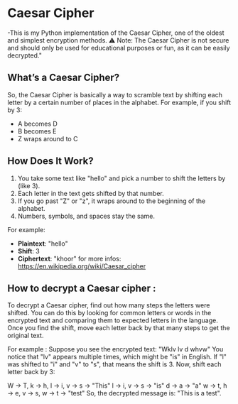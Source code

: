 # Caesar Cipher 

-This is my Python implementation of the Caesar Cipher, one of the oldest and simplest encryption methods.
⚠️ Note: The Caesar Cipher is not secure and should only be used for educational purposes or fun, as it can be easily decrypted."

## What’s a Caesar Cipher?

So, the Caesar Cipher is basically a way to scramble text by shifting each letter by a certain number of places in the alphabet. For example, if you shift by 3:
- A becomes D
- B becomes E
- Z wraps around to C


## How Does It Work?

1. You take some text like "hello" and pick a number to shift the letters by (like 3).
2. Each letter in the text gets shifted by that number.
3. If you go past "Z" or "z", it wraps around to the beginning of the alphabet.
4. Numbers, symbols, and spaces stay the same.

For example:
- **Plaintext**: "hello"
- **Shift**: 3
- **Ciphertext**: "khoor"
for more infos: https://en.wikipedia.org/wiki/Caesar_cipher

## How to decrypt a Caesar cipher :
To decrypt a Caesar cipher, find out how many steps the letters were shifted. 
You can do this by looking for common letters or words in the encrypted text and comparing them to expected letters in the language.
Once you find the shift, move each letter back by that many steps to get the original text.

For example :
Suppose you see the encrypted text: "Wklv lv d whvw"
You notice that "lv" appears multiple times, which might be "is" in English.
If "l" was shifted to "i" and "v" to "s", that means the shift is 3.
Now, shift each letter back by 3:

W → T, k → h, l → i, v → s → "This"
l → i, v → s → "is"
d → a → "a"
w → t, h → e, v → s, w → t → "test"
So, the decrypted message is: "This is a test".
